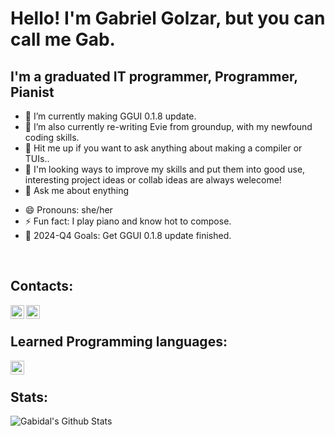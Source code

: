 # Hello! I'm Gabriel Golzar, but you can call me Gab.

## I'm a graduated IT programmer, Programmer, Pianist

- 🔭 I’m currently making GGUI 0.1.8 update.
- 🌱 I’m also currently re-writing Evie from groundup, with my newfound coding skills.
- 👯 Hit me up if you want to ask anything about making a compiler or TUIs..
- 🤔 I'm looking ways to improve my skills and put them into good use, interesting project ideas or collab ideas are always welecome!
- 💬 Ask me about enything
<!-- - 📫 How to reach me: golzar.gabriel@gmail.com/ -->
- 😄 Pronouns: she/her
- ⚡ Fun fact: I play piano and know hot to compose.
- 🔨 2024-Q4 Goals: Get GGUI 0.1.8 update finished. 

<br/>

## Contacts:
[<img align="left" alt="Discord Server" height="22px" src="https://discord.com/assets/94db9c3c1eba8a38a1fcf4f223294185.png"/>][Discord_Server]
[<img align="left" alt="Gmail" height="22px" src="https://ssl.gstatic.com/ui/v1/icons/mail/rfr/logo_gmail_lockup_default_2x.png"/>][Gmail]

<br/>

## Learned Programming languages:
[<img align="left" alt="C++" width="22px" src="https://upload.wikimedia.org/wikipedia/commons/thumb/1/18/ISO_C%2B%2B_Logo.svg/150px-ISO_C%2B%2B_Logo.svg.png"/>][Cpp]

<br/>

## Stats:
<img align="left" alt="Gabidal's Github Stats" src="https://github-readme-stats.vercel.app/api?username=Gabidal&show_icons=true&hide_border=true" />


[Discord_Server]: https://discord.gg/hjf2ZNp
[Gmail]: golzar.gabriel@gmail.com
[Cpp]: https://en.wikipedia.org/wiki/C%2B%2B

